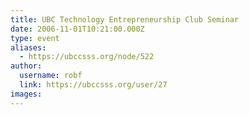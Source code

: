 ```yaml
---
title: UBC Technology Entrepreneurship Club Seminar 
date: 2006-11-01T10:21:00.000Z
type: event
aliases:
  - https://ubccsss.org/node/522
author:
  username: robf
  link: https://ubccsss.org/user/27
images:
---
```


